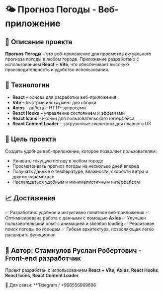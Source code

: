 # 🌤️ Прогноз Погоды - Веб-приложение

## 📌 Описание проекта
**Прогноз Погоды** – это веб-приложение для просмотра актуального прогноза погоды в любом городе. Приложение разработано с использованием **React + Vite**, что обеспечивает высокую производительность и удобство использования.

## 🚀 Технологии
- **React** – основа для разработки веб-приложения
- **Vite** – быстрый инструмент для сборки
- **Axios** – работа с HTTP-запросами
- **React Hooks** – управление состоянием и эффектами
- **React Icons** – иконки для пользовательского интерфейса
- **React Content Loader** – загрузочные скелетоны для плавного UX

## 🎯 Цель проекта
Создать удобное веб-приложение, которое позволяет пользователям:
- Узнавать текущую погоду в любом городе
- Просматривать прогноз погоды на несколько дней вперед
- Получать данные о температуре, влажности, скорости ветра и других параметрах
- Наслаждаться удобным и минималистичным интерфейсом

## 📈 Достижения
✅ Разработано удобное и интуитивно понятное веб-приложение
✅ Оптимизирована работа с данными с помощью **Axios**
✅ Улучшен пользовательский опыт с анимацией и skeleton loading
✅ Реализован поиск погоды по городам
✅ Гибкая архитектура, позволяющая легко расширять функционал

## 🤝 Автор: Стамкулов Руслан Робертович - Front-end разработчик
Проект разработан с использованием **React + Vite**, **Axios**, **React Hooks**, **React Icons**, **React Content Loader**.

📩 Для связи: **Telegram / +996556969896

